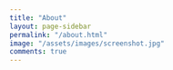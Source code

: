 ```yaml
---
title: "About"
layout: page-sidebar
permalink: "/about.html"
image: "/assets/images/screenshot.jpg"
comments: true
---
```

 